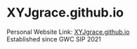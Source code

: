 # XYJgrace.github.io

Personal Website Link: [XYJgrace.github.io](https://XYJgrace.github.io "Personal Website") <br />
Established since GWC SIP 2021
